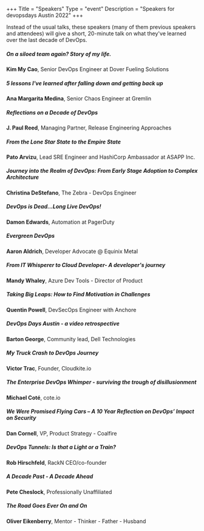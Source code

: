 +++
Title = "Speakers"
Type = "event"
Description = "Speakers for devopsdays Austin 2022"
+++

Instead of the usual talks, these speakers (many of them previous speakers and attendees) will give a short, 20-minute talk on what they've learned over the last decade of DevOps.

##### _On a siloed team again? Story of my life._
**Kim My Cao**, Senior DevOps Engineer at Dover Fueling Solutions

##### _5 lessons I've learned after falling down and getting back up_
**Ana Margarita Medina**, Senior Chaos Engineer at Gremlin

##### _Reflections on a Decade of DevOps_
**J. Paul Reed**, Managing Partner, Release Engineering Approaches

##### _From the Lone Star State to the Empire State_
**Pato Arvizu**, Lead SRE Engineer and HashiCorp Ambassador at ASAPP Inc.

##### _Journey into the Realm of DevOps: From Early Stage Adoption to Complex Architecture_
**Christina DeStefano**, The Zebra - DevOps Engineer

##### _DevOps is Dead...Long Live DevOps!_
**Damon Edwards**, Automation at PagerDuty

##### _Evergreen DevOps_
**Aaron Aldrich**, Developer Advocate @ Equinix Metal

##### _From IT Whisperer to Cloud Developer- A developer's journey_
**Mandy Whaley**, Azure Dev Tools - Director of Product

##### _Taking Big Leaps: How to Find Motivation in Challenges_
**Quentin Powell**, DevSecOps Engineer with Anchore

##### _DevOps Days Austin - a video retrospective_
**Barton George**, Community lead, Dell Technologies

##### _My Truck Crash to DevOps Journey_
**Victor Trac**, Founder, Cloudkite.io

##### _The Enterprise DevOps Whimper - surviving the trough of disillusionment_
**Michael Coté**, cote.io

##### _We Were Promised Flying Cars – A 10 Year Reflection on DevOps’ Impact on Security_
**Dan Cornell**, VP, Product Strategy - Coalfire

##### DevOps Tunnels: Is that a Light or a Train?
**Rob Hirschfeld**, RackN CEO/co-founder

##### A Decade Past - A Decade Ahead	
**Pete Cheslock**, Professionally Unaffiliated

##### **The Road Goes Ever On and On**
**Oliver Eikenberry**, Mentor - Thinker - Father - Husband

<!--
<div class="row">
    <script type="text/javascript" src="https://sessionize.com/api/v2/ymp6s22l/view/SpeakerWall"></script>
</div>
-->
